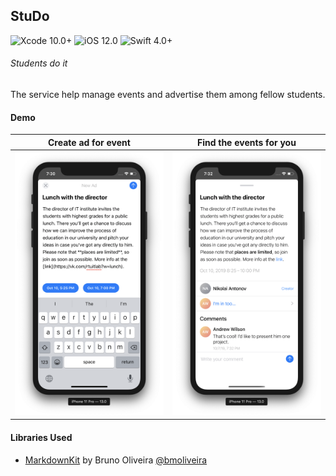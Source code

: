 ## StuDo

![Xcode 10.0+](https://img.shields.io/badge/Xcode-9.0%2B-blue.svg)
![iOS 12.0](https://img.shields.io/badge/iOS-10.0%2B-blue.svg)
![Swift 4.0+](https://img.shields.io/badge/Swift-4.0%2B-orange.svg)

###### Students do it

The service help manage events and advertise them among fellow students.

#### Demo

Create ad for event           |  Find the events for you
:-------------------------:|:-------------------------:
<img src="./Resources/new_ad.png" />  |  <img src="./Resources/ad_viewer.png" />

#### Libraries Used

- [MarkdownKit](https://github.com/bmoliveira/MarkdownKit) by Bruno Oliveira [@bmoliveira](https://github.com/bmoliveira)
